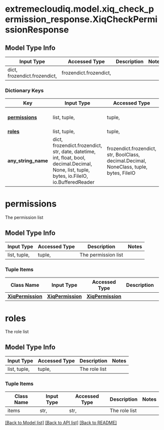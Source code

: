 # extremecloudiq.model.xiq_check_permission_response.XiqCheckPermissionResponse

## Model Type Info
Input Type | Accessed Type | Description | Notes
------------ | ------------- | ------------- | -------------
dict, frozendict.frozendict,  | frozendict.frozendict,  |  | 

### Dictionary Keys
Key | Input Type | Accessed Type | Description | Notes
------------ | ------------- | ------------- | ------------- | -------------
**[permissions](#permissions)** | list, tuple,  | tuple,  | The permission list | 
**[roles](#roles)** | list, tuple,  | tuple,  | The role list | 
**any_string_name** | dict, frozendict.frozendict, str, date, datetime, int, float, bool, decimal.Decimal, None, list, tuple, bytes, io.FileIO, io.BufferedReader | frozendict.frozendict, str, BoolClass, decimal.Decimal, NoneClass, tuple, bytes, FileIO | any string name can be used but the value must be the correct type | [optional]

# permissions

The permission list

## Model Type Info
Input Type | Accessed Type | Description | Notes
------------ | ------------- | ------------- | -------------
list, tuple,  | tuple,  | The permission list | 

### Tuple Items
Class Name | Input Type | Accessed Type | Description | Notes
------------- | ------------- | ------------- | ------------- | -------------
[**XiqPermission**](XiqPermission.md) | [**XiqPermission**](XiqPermission.md) | [**XiqPermission**](XiqPermission.md) |  | 

# roles

The role list

## Model Type Info
Input Type | Accessed Type | Description | Notes
------------ | ------------- | ------------- | -------------
list, tuple,  | tuple,  | The role list | 

### Tuple Items
Class Name | Input Type | Accessed Type | Description | Notes
------------- | ------------- | ------------- | ------------- | -------------
items | str,  | str,  | The role list | 

[[Back to Model list]](../../README.md#documentation-for-models) [[Back to API list]](../../README.md#documentation-for-api-endpoints) [[Back to README]](../../README.md)

